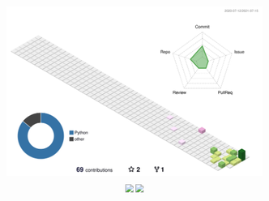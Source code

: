 ![](./profile-3d-contrib/profile-season-animate.svg)
<div align="center">
<img src="https://github-readme-stats.vercel.app/api/top-langs/?username=nakajima-john-shotaro&layout=compact">
<img src="https://github-readme-stats.vercel.app/api?username=nakajima-john-shotaro&count_private=true&show_icons=true&theme=radical">
</div>
<!--
**nakajima-john-shotaro/nakajima-john-shotaro** is a ✨ _special_ ✨ repository because its `README.md` (this file) appears on your GitHub profile.

Here are some ideas to get you started:

- 🔭 I’m currently working on ...
- 🌱 I’m currently learning ...
- 👯 I’m looking to collaborate on ...
- 🤔 I’m looking for help with ...
- 💬 Ask me about ...
- 📫 How to reach me: ...
- 😄 Pronouns: ...
- ⚡ Fun fact: ...
-->
